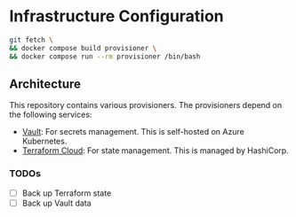 # Infrastructure Configuration

```bash
git fetch \
&& docker compose build provisioner \
&& docker compose run --rm provisioner /bin/bash
```

## Architecture

This repository contains various provisioners. The provisioners depend on the following services:
- [Vault](https://vaultproject.io): For secrets management. This is self-hosted on Azure Kubernetes.
- [Terraform Cloud](https://app.terraform.io): For state management. This is managed by HashiCorp.

### TODOs

- [ ] Back up Terraform state
- [ ] Back up Vault data
